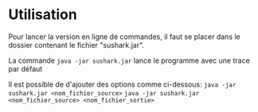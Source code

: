 # Utilisation

Pour lancer la version en ligne de commandes, il faut se placer dans le dossier contenant le fichier "sushark.jar".

La commande `java -jar sushark.jar` lance le programme avec une trace par défaut

Il est possible de d'ajouter des options comme ci-dessous:
`java -jar sushark.jar <nom_fichier_source>`
`java -jar sushark.jar <nom_fichier_source> <nom_fichier_sortie>`

